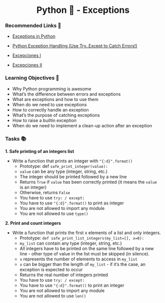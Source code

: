 <h1 align="center">Python 🐍 -  Exceptions</h1>

### Recommended Links 🔗
- [Exceptions in Python](https://www.youtube.com/watch?v=nlCKrKGHSSk)

- [Python Exception Handling (Use Try..Except to Catch Errors!)](https://www.youtube.com/watch?v=brICUKrzVR0)

- [Excepciones I](https://www.youtube.com/watch?v=2MaAs7XU2T0)

- [Excepciones II](https://www.youtube.com/watch?v=HH3c6ZBvSx8)

### Learning Objectives 🎯
- Why Python programming is awesome
- What’s the difference between errors and exceptions
- What are exceptions and how to use them
- When do we need to use exceptions
- How to correctly handle an exception
- What’s the purpose of catching exceptions
- How to raise a builtin exception
- When do we need to implement a clean-up action after an exception

### Tasks 📚

__1. Safe printing of an integers list__

- Write a function that prints an integer with ``"{:d}".format()``
	- Prototype: def ``safe_print_integer(value):``
	- ``value`` can be any type (integer, string, etc.)
	- The integer should be printed followed by a new line
	- Returns ``True`` if ``value`` has been correctly printed (it means the ``value`` is an integer)
	- Otherwise, returns ``False``
	- You have to use ``try: / except:``
	- You have to use ``"{:d}".format()`` to print as integer
	- You are not allowed to import any module
	- You are not allowed to use ``type()``

__2. Print and count integers__	
- Write a function that prints the first x elements of a list and only integers.
	- Prototype: ``def safe_print_list_integers(my_list=[], x=0):``
	- ``my_list`` can contain any type (integer, string, etc.)
	- All integers have to be printed on the same line followed by a new line - other type of value in the list must be skipped (in silence).
	- ``x`` represents the number of elements to access in ``my_list``
	- ``x`` can be bigger than the length of ``my_list`` - if it’s the case, an exception is expected to occur
	- Returns the real number of integers printed
	- You have to use ``try: / except:``
	- You have to use ``"{:d}".format()`` to print an integer
	- You are not allowed to import any module
	- You are not allowed to use ``len()``
